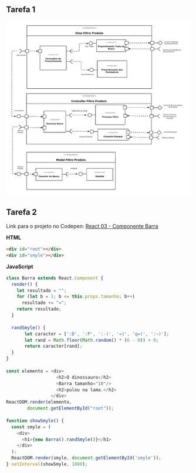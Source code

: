 ## Tarefa 1

![Diagrama de Subcomponentes](images/tarefa1.png)

## Tarefa 2
Link para o projeto no Codepen: [React 03 - Componente Barra](https://codepen.io/jep84/pen/poywKym)

**HTML**
~~~html
<div id="root"></div>
<div id="smyle"></div>
~~~

**JavaScript**
~~~javascript
class Barra extends React.Component {
  render() {
    let resultado = "";
    for (let b = 1; b <= this.props.tamanho; b++)
      resultado += "=";
    return resultado;
  }
  
  randSmyle() {
       let caracter = [':D', ':P', ':-)', '=)', 'q=)', ':~)'];
       let rand = Math.floor(Math.random() * (6 - 0)) + 0;
       return caracter[rand];
  }
}

const elemento = <div>
                   <h2>O dinossauro</h2>
                   <Barra tamanho="10"/>
                   <h2>pulou na lama.</h2>
                 </div>
ReactDOM.render(elemento, 
        document.getElementById("root"));

function showSmyle() {
  const smyle = (
    <div>
      <h1>{new Barra().randSmyle()}</h1>
    </div>
  );
  ReactDOM.render(smyle, document.getElementById('smyle'));
} setInterval(showSmyle, 1000);
~~~
